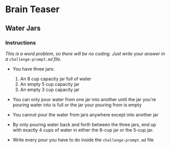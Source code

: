 # Brain Teaser

## Water Jars

### Instructions

_This is a word problem, so there will be no coding. Just write your answer in a `challenge-prompt.md` file._

* You have three jars:
    1. An 8 cup capacity jar full of water
    2. An empty 5 cup capacity jar
    3. An empty 3 cup capacity jar

* You can only pour water from one jar into another until the jar you're pouring water into is full or the jar your pouring from is empty

* You cannot pour the water from jars anywhere except into another jar

* By only pouring water back and forth between the three jars, end up with exactly 4 cups of water in either the 8-cup jar or the 5-cup jar.

* Write every pour you have to do inside the `challenge-prompt.md` file